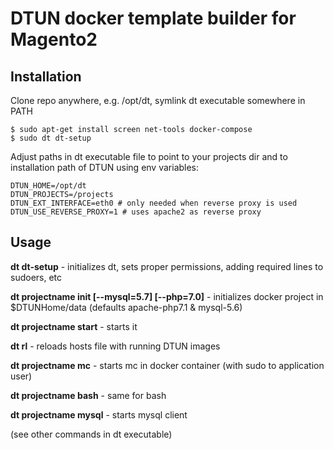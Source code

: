 # DTUN docker template builder for Magento2

## Installation
Clone repo anywhere, e.g. /opt/dt, symlink dt executable somewhere in PATH
```
$ sudo apt-get install screen net-tools docker-compose
$ sudo dt dt-setup
```
Adjust paths in dt executable file to point to your projects dir and to installation path of DTUN using env variables:

```
DTUN_HOME=/opt/dt
DTUN_PROJECTS=/projects
DTUN_EXT_INTERFACE=eth0 # only needed when reverse proxy is used
DTUN_USE_REVERSE_PROXY=1 # uses apache2 as reverse proxy
```

## Usage

**dt dt-setup** - initializes dt, sets proper permissions, adding required lines to sudoers, etc

**dt projectname init [--mysql=5.7] [--php=7.0]** - initializes docker project in $DTUNHome/data (defaults apache-php7.1 & mysql-5.6)

**dt projectname start** - starts it

**dt rl** - reloads hosts file with running DTUN images

**dt projectname mc** - starts mc in docker container (with sudo to application user)

**dt projectname bash** - same for bash

**dt projectname mysql** - starts mysql client

(see other commands in dt executable)
